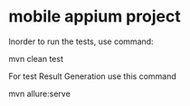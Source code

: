 # mobile appium project 

Inorder to run the tests, use command: 

mvn clean test 

For test Result Generation use this command

mvn allure:serve 